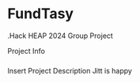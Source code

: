 # FundTasy
.Hack HEAP 2024 Group Project

Project Info
###
Insert Project Description
Jitt is happy
###
